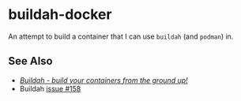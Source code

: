 # buildah-docker

An attempt to build a container that I can use `buildah` (and `podman`) in.

## See Also

-   [_Buildah - build your containers from the ground up!_](http://www.projectatomic.io/blog/2017/06/introducing-buildah/)
-   Buildah [issue \#158](https://github.com/containers/buildah/issues/158)
